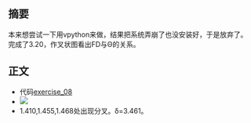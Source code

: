摘要
-------
本来想尝试一下用vpython来做，结果把系统弄崩了也没安装好，于是放弃了。
完成了3.20，作叉状图看出FD与Θ的关系。

正文
-------

 - 代码[exercise_08](https://github.com/darkbrgo/computationalphysics_N2014301020018/blob/master/exercise_08.py)
 - ![](https://github.com/darkbrgo/computationalphysics_N2014301020018/blob/master/exercise%E2%80%9408.png)
 - 1.410,1.455,1.468处出现分叉。δ=3.461。

